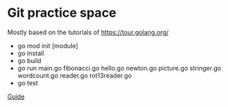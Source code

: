 # Git practice space

Mostly based on the tutorials of https://tour.golang.org/

* go mod init [module]
* go install
* go build
* go run main.go fibonacci.go hello.go newton.go picture.go stringer.go wordcount.go reader.go rot13reader.go
* go test

[Guide](https://golang.org/doc/code.html)